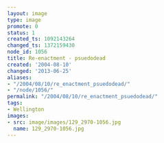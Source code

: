 ```yaml
---
layout: image
type: image
promote: 0
status: 1
created_ts: 1092143264
changed_ts: 1372159430
node_id: 1056
title: Re-enactment - psuedodead
created: '2004-08-10'
changed: '2013-06-25'
aliases:
- "/2004/08/10/re_enactment_psuedodead/"
- "/node/1056/"
permalink: "/2004/08/10/re_enactment_psuedodead/"
tags:
- Wellington
images:
- src: image/images/129_2970-1056.jpg
  name: 129_2970-1056.jpg
---
```


